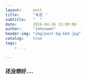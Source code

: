 ```yaml
---
layout:     post
title:      "未定 "
subtitle:   "  "
date:       2016-04-26 13:00:00
author:     "Johnnwen"
header-img: "img/post-bg-kb4.jpg"
catalog:    true
tags:
    - ...
    
---
```



### 还没想好....
